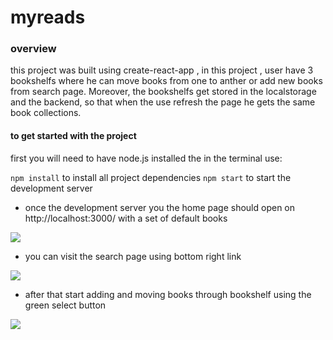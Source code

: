 # myreads


### overview
this project was built using create-react-app , in this project  , user have 3 bookshelfs where he can move books from one to anther or add new books from search page. Moreover, the bookshelfs get stored in the localstorage and the backend, so that when the use refresh the page he gets the same book collections.
 
#### to get started with the project

first you will need to have node.js installed
the in the terminal use:

`npm install` to install all project dependencies
`npm start` to start the development server 

- once the development server you the home page should open on  http://localhost:3000/ with a set of default books 

![](https://i.gyazo.com/5e378556dbb45833fc783c8f07d6908e.png)

- you can visit the search page using bottom right link

![](https://i.gyazo.com/288b3fd4e86091ae0f43a018edc4e872.png)

- after that start adding  and moving books through bookshelf using the green select button

![](https://i.gyazo.com/f6abab1633237e51027779041a0f829e.png)

